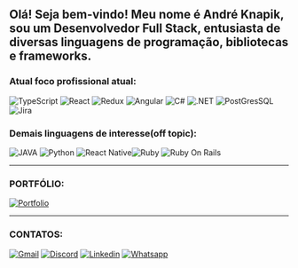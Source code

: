 ## Olá! Seja bem-vindo! Meu nome é André Knapik, sou um Desenvolvedor Full Stack, entusiasta de diversas linguagens de programação, bibliotecas e frameworks.
### Atual foco profissional atual:


![TypeScript](https://img.shields.io/badge/TypeScript-007ACC?style=for-the-badge&logo=typescript&logoColor=white) ![React](https://img.shields.io/badge/React-20232A?style=for-the-badge&logo=react&logoColor=61DAFB) ![Redux](https://img.shields.io/badge/Redux-593D88?style=for-the-badge&logo=redux&logoColor=white) ![Angular](https://img.shields.io/badge/Angular-DD0031?style=for-the-badge&logo=angular&logoColor=white)
 ![C#](https://img.shields.io/badge/C%23-239120?style=for-the-badge&logo=c-sharp&logoColor=white) ![.NET](https://img.shields.io/badge/.NET-5C2D91?style=for-the-badge&logo=.net&logoColor=white) ![PostGresSQL](https://img.shields.io/badge/PostgreSQL-316192?style=for-the-badge&logo=postgresql&logoColor=white) ![Jira](https://img.shields.io/badge/Jira-0052CC?style=for-the-badge&logo=Jira&logoColor=white)    

### Demais linguagens de interesse(off topic):

 ![JAVA](https://img.shields.io/badge/Java-ED8B00?style=for-the-badge&logo=openjdk&logoColor=white) ![Python](https://img.shields.io/badge/Python-14354C?style=for-the-badge&logo=python&logoColor=white) ![React Native](https://img.shields.io/badge/React_Native-20232A?style=for-the-badge&logo=react&logoColor=61DAFB)![Ruby](https://img.shields.io/badge/Ruby-CC342D?style=for-the-badge&logo=ruby&logoColor=white) 
![Ruby On Rails](https://img.shields.io/badge/Ruby_on_Rails-CC0000?style=for-the-badge&logo=ruby-on-rails&logoColor=white)  

___
### PORTFÓLIO:
[![Portfolio](https://img.shields.io/badge/website-000000?style=for-the-badge&logo=About.me&logoColor=white )](https://andreknapik.netlify.app/) 
___
### CONTATOS:
[![Gmail](https://img.shields.io/badge/Gmail-D14836?style=for-the-badge&logo=gmail&logoColor=white)](mailto:andreprogramador5@gmail.com) 
[![Discord](https://img.shields.io/badge/Discord-7289DA?style=for-the-badge&logo=discord&logoColor=white
)](andreknapik#3188) [![Linkedin](https://img.shields.io/badge/LinkedIn-0077B5?style=for-the-badge&logo=linkedin&logoColor=whi
)](https://www.linkedin.com/in/andreknapik/)
[![Whatsapp](https://img.shields.io/badge/WhatsApp-25D366?style=for-the-badge&logo=whatsapp&logoColor=white)](https://api.whatsapp.com/send?phone=41997099212)

 
